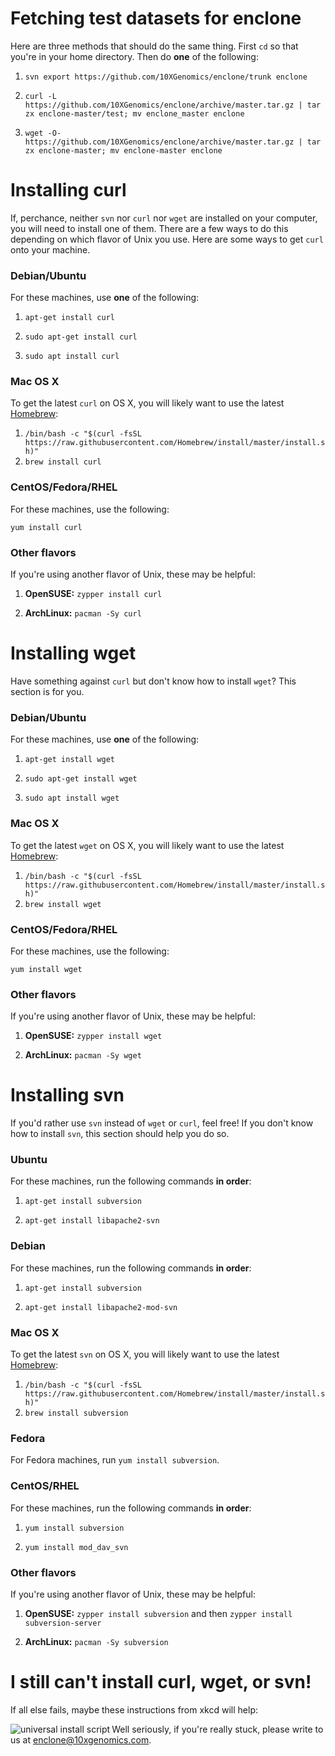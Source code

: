 # Fetching test datasets for enclone

Here are three methods that should do the same thing.  First `cd` so that you're in your
home directory.  Then do <b>one</b> of the following:

1.  `svn export https://github.com/10XGenomics/enclone/trunk enclone`

2.  `curl -L https://github.com/10XGenomics/enclone/archive/master.tar.gz | tar zx enclone-master/test; mv enclone_master enclone`

3.  `wget -O- https://github.com/10XGenomics/enclone/archive/master.tar.gz | tar zx enclone-master; mv enclone-master enclone`

# Installing curl
If, perchance, neither `svn` nor `curl` nor `wget` are installed on your computer, you will need 
to install one of them.  There are a few ways to do this depending on which flavor of Unix you use. Here are some ways to get `curl` onto your machine.

### Debian/Ubuntu
For these machines, use <b>one</b> of the following:

1. `apt-get install curl`

2. `sudo apt-get install curl`

3. `sudo apt install curl`

### Mac OS X
To get the latest `curl` on OS X, you will likely want to use the latest [Homebrew](https://brew.sh):

1. `/bin/bash -c "$(curl -fsSL https://raw.githubusercontent.com/Homebrew/install/master/install.sh)"`
2. `brew install curl`

### CentOS/Fedora/RHEL
For these machines, use the following:

`yum install curl`

### Other flavors
If you're using another flavor of Unix, these may be helpful:

1. <b>OpenSUSE:</b> `zypper install curl`

2. <b>ArchLinux:</b> `pacman -Sy curl`

# Installing wget
Have something against `curl` but don't know how to install `wget`? This section is for you.

### Debian/Ubuntu
For these machines, use <b>one</b> of the following:

1. `apt-get install wget`

2. `sudo apt-get install wget`

3. `sudo apt install wget`

### Mac OS X
To get the latest `wget` on OS X, you will likely want to use the latest [Homebrew](https://brew.sh):

1. `/bin/bash -c "$(curl -fsSL https://raw.githubusercontent.com/Homebrew/install/master/install.sh)"`
2. `brew install wget`

### CentOS/Fedora/RHEL
For these machines, use the following:

`yum install wget`

### Other flavors
If you're using another flavor of Unix, these may be helpful:

1. <b>OpenSUSE:</b> `zypper install wget`

2. <b>ArchLinux:</b> `pacman -Sy wget`

# Installing svn
If you'd rather use `svn` instead of `wget` or `curl`, feel free! If you don't know how to install `svn`, this section
should help you do so.

### Ubuntu
For these machines, run the following commands <b>in order</b>:

1. `apt-get install subversion`

2. `apt-get install libapache2-svn`

### Debian
For these machines, run the following commands <b>in order</b>:

1. `apt-get install subversion`

2. `apt-get install libapache2-mod-svn`

### Mac OS X
To get the latest `svn` on OS X, you will likely want to use the latest [Homebrew](https://brew.sh):

1. `/bin/bash -c "$(curl -fsSL https://raw.githubusercontent.com/Homebrew/install/master/install.sh)"`
2. `brew install subversion`

### Fedora
For Fedora machines, run `yum install subversion`.

### CentOS/RHEL
For these machines, run the following commands <b>in order</b>:

1. `yum install subversion`

2. `yum install mod_dav_svn`

### Other flavors
If you're using another flavor of Unix, these may be helpful:

1. <b>OpenSUSE:</b> `zypper install subversion` and then `zypper install subversion-server`

2. <b>ArchLinux:</b> `pacman -Sy subversion`

# I still can't install curl, wget, or svn!
If all else fails, maybe these instructions from xkcd will help:

<img align="left" src="https://imgs.xkcd.com/comics/universal_install_script.png" alt="universal install script" title="universal install script" />

Well seriously, if you're really stuck, please write to us at enclone@10xgenomics.com.
